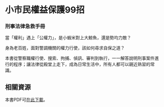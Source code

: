# 小市民權益保護99招

### 刑事法律急救手冊

當「權利」遇上「公權力」，是小蝦米對上大鯨魚，還是勢均力敵？

身為老百姓，面對警調機關的權力行使，該如何尋求自保之道？

本書從警察職權行使、搜索、拘捕、偵訊、審判到執行，一一解答說明刑事案件進行的程序；讓法律從殿堂上走下，成為日常生活中，所有人都可以親近熟習的常識。

## 相關資源

本書PDF可[在此下載](http://bit.ly/1M5g1N4)。
